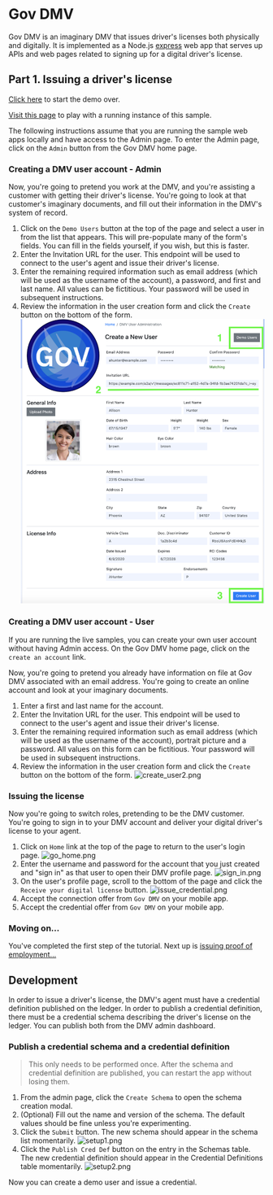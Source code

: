 # Gov DMV

Gov DMV is an imaginary DMV that issues driver's licenses both physically and digitally.  It is implemented as a Node.js
[express](https://expressjs.com/) web app that serves up APIs and web pages related to signing up for a digital driver's
license.

## Part 1. Issuing a driver's license

[Click here](../README.md#passwordless-authentication-demo) to start the demo over.

[Visit this page](https://gov.ibmsecurity.verify-creds.com/) to play with a running instance of this sample.

The following instructions assume that you are running the sample web apps locally and have access to the Admin page.  To enter the Admin page, click on the `Admin` button from the Gov DMV home page.

### Creating a DMV user account - Admin

Now, you're going to pretend you work at the DMV, and you're assisting a customer with getting their driver's license.  You're going to look at that customer's imaginary documents, and fill out their information in the DMV's system of record.

1. Click on the `Demo Users` button at the top of the page and select a user in from the list that appears.  This will pre-populate many of the form's fields.  You can fill in the fields yourself, if you wish, but this is faster.
2. Enter the Invitation URL for the user.  This endpoint will be used to connect to the user's agent and issue their driver's license.
3. Enter the remaining required information such as email address (which will be used as the username of the account), a password, and first and last name.  All values can be fictitious.  Your password will be used in subsequent instructions.
4. Review the information in the user creation form and click the `Create` button on the bottom of the form.
  ![create_user.png](docs/create_user.png)

### Creating a DMV user account - User

If you are running the live samples, you can create your own user account without having Admin access.  On the Gov DMV home page, click on the `create an account` link.

Now, you're going to pretend you already have information on file at Gov DMV associated with an email address.  You're going to create an online account and look at your imaginary documents.

1. Enter a first and last name for the account.
2. Enter the Invitation URL for the user.  This endpoint will be used to connect to the user's agent and issue their driver's license.
3. Enter the remaining required information such as email address (which will be used as the username of the account), portrait picture and a password.  All values on this form can be fictitious.  Your password will be used in subsequent instructions.
4. Review the information in the user creation form and click the `Create` button on the bottom of the form.
  ![create_user2.png](docs/create_user2.png)
    
### Issuing the license

Now you're going to switch roles, pretending to be the DMV customer.  You're going to sign in to your DMV account and deliver your digital driver's license to your agent.

1. Click on `Home` link at the top of the page to return to the user's login page.
  ![go_home.png](docs/go_home.png)
2. Enter the username and password for the account that you just created and "sign in" as that user to open their DMV profile page.
  ![sign_in.png](docs/sign_in.png)
3. On the user's profile page, scroll to the bottom of the page and click the `Receive your digital license` button.
  ![issue_credential.png](docs/issue_credential.png)
4. Accept the connection offer from `Gov DMV` on your mobile app.
5. Accept the credential offer from `Gov DMV` on your mobile app.

### Moving on...

You've completed the first step of the tutorial.  Next up is [issuing proof of employment...](../ibm-hr/README.md#part-2-issuing-proof-of-employment)

## Development

In order to issue a driver's license, the DMV's agent must have a credential definition published on the ledger.  In
order to publish a credential definition, there must be a credential schema describing the driver's license on the
ledger.  You can publish both from the DMV admin dashboard.

### Publish a credential schema and a credential definition

> This only needs to be performed once. After the schema and credential definition are published, you can restart the
app without losing them.

1. From the admin page, click the `Create Schema` to open the schema creation modal.
2. (Optional) Fill out the name and version of the schema.  The default values should be fine unless you're experimenting.
3. Click the `Submit` button.  The new schema should appear in the schema list momentarily.
  ![setup1.png](docs/setup1.png)
4. Click the `Publish Cred Def` button on the entry in the Schemas table. The new credential definition should appear in
the Credential Definitions table momentarily.
  ![setup2.png](docs/setup2.png)

Now you can create a demo user and issue a credential.
